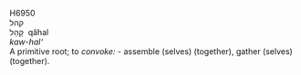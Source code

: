 <body>
  <p>H6950<br>  קהל  <br> קָהַל  ‎  qâhal  <br><i>kaw-hal‘ </i><br>A primitive root; to <i>convoke: - </i>assemble (selves) (together), gather (selves) (together).<br></p>
 </body>